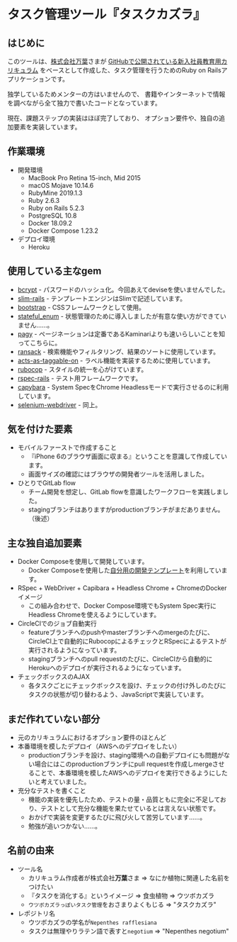 # タスク管理ツール『タスクカズラ』

## はじめに

このツールは、[株式会社万葉](https://everyleaf.com/)さまが
[GitHubで公開されている新入社員教育用カリキュラム](https://github.com/everyleaf/el-training/blob/master/docs/el-training.md)
をベースとして作成した、タスク管理を行うためのRuby on Railsアプリケーションです。

独学しているためメンターの方はいませんので、
書籍やインターネットで情報を調べながら全て独力で書いたコードとなっています。

現在、課題ステップの実装はほぼ完了しており、
オプション要件や、独自の追加要素を実装しています。

## 作業環境

- 開発環境
  - MacBook Pro Retina 15-inch, Mid 2015
  - macOS Mojave 10.14.6
  - RubyMine 2019.1.3
  - Ruby 2.6.3
  - Ruby on Rails 5.2.3
  - PostgreSQL 10.8
  - Docker 18.09.2
  - Docker Compose 1.23.2
- デプロイ環境
  - Heroku

## 使用している主なgem

- [bcrypt](https://rubygems.org/gems/bcrypt) - パスワードのハッシュ化。今回あえてdeviseを使いませんでした。
- [slim\-rails](https://rubygems.org/gems/slim-rails) - テンプレートエンジンはSlimで記述しています。
- [bootstrap](https://rubygems.org/gems/bootstrap) - CSSフレームワークとして使用。
- [stateful\_enum](https://rubygems.org/gems/stateful_enum) - 状態管理のために導入しましたが有意な使い方ができていません……。
- [pagy](https://rubygems.org/gems/pagy) - ページネーションは定番であるKaminariよりも速いらしいことを知ってこちらに。
- [ransack](https://rubygems.org/gems/ransack) - 検索機能やフィルタリング、結果のソートに使用しています。
- [acts\-as\-taggable\-on](https://rubygems.org/gems/acts-as-taggable-on) - ラベル機能を実装するために使用しています。
- [rubocop](https://rubygems.org/gems/rubocop) - スタイルの統一を心がけています。
- [rspec\-rails](https://rubygems.org/gems/rspec-rails) - テスト用フレームワークです。
- [capybara](https://rubygems.org/gems/capybara) - System SpecをChrome Headlessモードで実行させるのに利用しています。
- [selenium\-webdriver](https://rubygems.org/gems/selenium-webdriver) - 同上。

## 気を付けた要素

- モバイルファーストで作成すること
  - 『iPhone 6のブラウザ画面に収まる』ということを意識して作成しています。
  - 画面サイズの確認にはブラウザの開発者ツールを活用しました。
- ひとりでGitLab flow
  - チーム開発を想定し、GitLab flowを意識したワークフローを実践しました。
  - stagingブランチはありますがproductionブランチがまだありません。（後述）


## 主な独自追加要素

- Docker Composeを使用して開発しています。
  - Docker Composeを使用した[自分用の開発テンプレート](https://github.com/ha4gu/docker-rails-template)を利用しています。
- RSpec + WebDriver + Capibara + Headless Chrome + ChromeのDockerイメージ
  - この組み合わせで、Docker Compose環境でもSystem Spec実行にHeadless Chromeを使えるようにしています。
- CircleCIでのジョブ自動実行
  - featureブランチへのpushやmasterブランチへのmergeのたびに、CircleCI上で自動的にRubocopによるチェックとRSpecによるテストが実行されるようになっています。
  - stagingブランチへのpull requestのたびに、CircleCIから自動的にHerokuへのデプロイが実行されるようになっています。
- チェックボックスのAJAX
  - 各タスクごとにチェックボックスを設け、チェックの付け外しのたびにタスクの状態が切り替わるよう、JavaScriptで実装しています。

## まだ作れていない部分

- 元のカリキュラムにおけるオプション要件のほとんど
- 本番環境を模したデプロイ（AWSへのデプロイをしたい）
  - productionブランチを設け、staging環境への自動デプロイにも問題がない場合にはこのproductionブランチにpull requestを作成しmergeさせることで、本番環境を模したAWSへのデプロイを実行できるようにしたいと考えていました。
- 充分なテストを書くこと
  - 機能の実装を優先したため、テストの量・品質ともに完全に不足しており、テストとして充分な機能を果たせているとは言えない状態です。
  - おかげで実装を変更するたびに飛び火して苦労しています……。
  - 勉強が追いつかない……。

## 名前の由来
- ツール名
  - カリキュラム作成者が株式会社**万葉**さま ⇒ なにか植物に関連した名前をつけたい
  - 『タスクを消化する』というイメージ ⇒ 食虫植物 ⇒ ウツボカズラ
  - `ウツボカズラっぽいタスク管理`をおさまりよくもじる ⇒ "タスクカズラ"
- レポジトリ名
  - ウツボカズラの学名が`Nepenthes rafflesiana`
  - タスクは無理やりラテン語で表すと`negotium` ⇒ "Nepenthes negotium"
